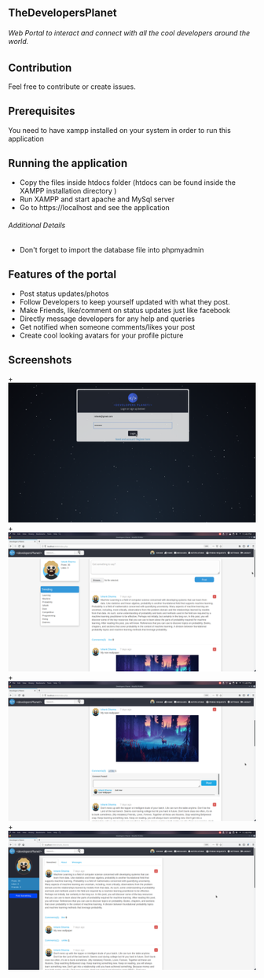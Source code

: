 ## TheDevelopersPlanet
###### Web Portal to interact and connect with all the cool developers around the world.

## Contribution
Feel free to contribute or create issues.

## Prerequisites
You need to have xampp installed on your system in order to run this application

## Running the application
+ Copy the files inside htdocs folder (htdocs can be found inside the XAMPP installation directory )
+ Run XAMPP and start apache and MySql server
+ Go to https://localhost and see the application

###### Additional Details
+ Don't forget to import the database file into phpmyadmin

## Features of the portal
+ Post status updates/photos
+ Follow Developers to keep yourself updated with what they post.
+ Make Friends, like/comment on status updates just like facebook
+ Directly message developers for any help and queries
+ Get notified when someone comments/likes your post
+ Create cool looking avatars for your profile picture

## Screenshots
+![Login Page](docs/1.png)
+![Home Page](docs/2.png)
+![Profile Page](docs/3.png)
+![Settings Page](docs/4.png)
